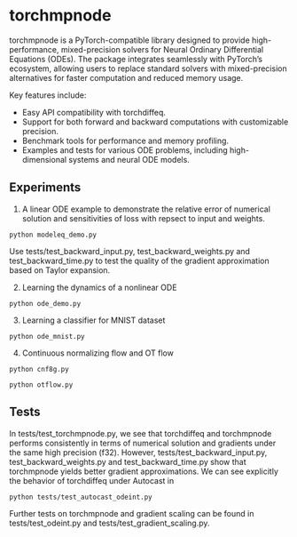 # torchmpnode
torchmpnode is a PyTorch-compatible library designed to provide high-performance, mixed-precision solvers for Neural Ordinary Differential Equations (ODEs). The package integrates seamlessly with PyTorch’s ecosystem, allowing users to replace standard solvers with mixed-precision alternatives for faster computation and reduced memory usage.

Key features include:
<ul>
	<li>Easy API compatibility with torchdiffeq.</li>
	<li>Support for both forward and backward computations with customizable precision.</li>
	<li>Benchmark tools for performance and memory profiling.</li>
	<li>Examples and tests for various ODE problems, including high-dimensional systems and neural ODE models.</li>
</ul>

## Experiments

1. A linear ODE example to demonstrate the relative error of numerical solution and sensitivities of loss with repsect to input and weights.

```
python modeleq_demo.py
```

Use tests/test_backward_input.py, test_backward_weights.py and test_backward_time.py to test the quality of the gradient approximation based on Taylor expansion.


2. Learning the dynamics of a nonlinear ODE

```
python ode_demo.py
```

3. Learning a classifier for MNIST dataset

```
python ode_mnist.py
```

4. Continuous normalizing flow and OT flow

```
python cnf8g.py
```

```
python otflow.py
```

## Tests

In tests/test_torchmpnode.py, we see that torchdiffeq and torchmpnode performs consistently in terms of numerical solution and gradients under the same high precision (f32). However, tests/test_backward_input.py, test_backward_weights.py and test_backward_time.py show that torchmpnode yields better gradient approximations. We can see explicitly the behavior of torchdiffeq under Autocast in
```
python tests/test_autocast_odeint.py
```
Further tests on torchmpnode and gradient scaling can be found in tests/test_odeint.py and tests/test_gradient_scaling.py.


